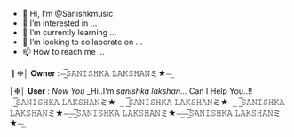 - 👋 Hi, I’m @Sanishkmusic
- 👀 I’m interested in ...
- 🌱 I’m currently learning ...
- 💞️ I’m looking to collaborate on ...
- 📫 How to reach me ...

<!---
Sanishkmusic/Sanishkmusic is a ✨ special ✨ repository because its `README.md` (this file) appears on your GitHub profile.
You can click the Preview link to take a look at your changes.
--->┃❉│ 𝐎𝐰𝐧𝐞𝐫 :⏤͟͟͞͞𝚂𝙰𝙽𝙸𝚂𝙷𝙺𝙰 𝙻𝙰𝙺𝚂𝙷𝙰𝙽ミ★⏤͟ 
┃❉│ 𝐔𝐬𝐞𝐫 : *Now You*
_Hi..I'm *sanishka lakshan...* Can I Help You..!!⏤͟͟͞͞𝚂𝙰𝙽𝙸𝚂𝙷𝙺𝙰 𝙻𝙰𝙺𝚂𝙷𝙰𝙽ミ★⏤͟⏤͟͟͞͞𝚂𝙰𝙽𝙸𝚂𝙷𝙺𝙰 𝙻𝙰𝙺𝚂𝙷𝙰𝙽ミ★⏤͟⏤͟͟͞͞𝚂𝙰𝙽𝙸𝚂𝙷𝙺𝙰 𝙻𝙰𝙺𝚂𝙷𝙰𝙽ミ★⏤͟⏤͟͟͞͞𝚂𝙰𝙽𝙸𝚂𝙷𝙺𝙰 𝙻𝙰𝙺𝚂𝙷𝙰𝙽ミ★⏤͟⏤͟͟͞͞𝚂𝙰𝙽𝙸𝚂𝙷𝙺𝙰 𝙻𝙰𝙺𝚂𝙷𝙰𝙽ミ★⏤͟
